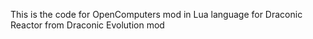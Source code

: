 This is the code for OpenComputers mod in Lua language for Draconic Reactor from Draconic Evolution mod
